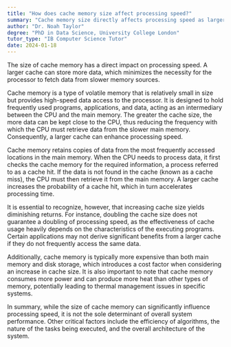 ```yaml
---
title: "How does cache memory size affect processing speed?"
summary: "Cache memory size directly affects processing speed as larger cache memory can store more data, reducing the need for data fetching."
author: "Dr. Noah Taylor"
degree: "PhD in Data Science, University College London"
tutor_type: "IB Computer Science Tutor"
date: 2024-01-18
---
```


The size of cache memory has a direct impact on processing speed. A larger cache can store more data, which minimizes the necessity for the processor to fetch data from slower memory sources.

Cache memory is a type of volatile memory that is relatively small in size but provides high-speed data access to the processor. It is designed to hold frequently used programs, applications, and data, acting as an intermediary between the CPU and the main memory. The greater the cache size, the more data can be kept close to the CPU, thus reducing the frequency with which the CPU must retrieve data from the slower main memory. Consequently, a larger cache can enhance processing speed.

Cache memory retains copies of data from the most frequently accessed locations in the main memory. When the CPU needs to process data, it first checks the cache memory for the required information, a process referred to as a cache hit. If the data is not found in the cache (known as a cache miss), the CPU must then retrieve it from the main memory. A larger cache increases the probability of a cache hit, which in turn accelerates processing time.

It is essential to recognize, however, that increasing cache size yields diminishing returns. For instance, doubling the cache size does not guarantee a doubling of processing speed, as the effectiveness of cache usage heavily depends on the characteristics of the executing programs. Certain applications may not derive significant benefits from a larger cache if they do not frequently access the same data.

Additionally, cache memory is typically more expensive than both main memory and disk storage, which introduces a cost factor when considering an increase in cache size. It is also important to note that cache memory consumes more power and can produce more heat than other types of memory, potentially leading to thermal management issues in specific systems.

In summary, while the size of cache memory can significantly influence processing speed, it is not the sole determinant of overall system performance. Other critical factors include the efficiency of algorithms, the nature of the tasks being executed, and the overall architecture of the system.
    